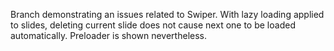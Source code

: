 Branch demonstrating an issues related to Swiper. With lazy loading applied to slides, deleting current slide does not cause next one to be loaded automatically. Preloader is shown nevertheless.